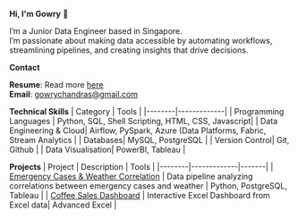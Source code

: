 **Hi, I'm Gowry** 👋

I’m a Junior Data Engineer based in Singapore.<br>
I’m passionate about making data accessible by automating workflows, streamlining pipelines, and creating insights that drive decisions. 

**Contact**  

**Resume**: Read more [here](https://docs.google.com/document/d/12wl5Q5swTEUu1BQwWnDHjQvgWwxDXRqG/edit?usp=sharing&ouid=113244050416219948606&rtpof=true&sd=true) <br>
**Email**: gowrychandras@gmail.com 


**Technical Skills**
| Category | Tools |
|--------|-------------|
| Programming Languages | Python, SQL, Shell Scripting, HTML, CSS, Javascript|
| Data Engineering & Cloud| Airflow, PySpark, Azure (Data Platforms, Fabric, Stream Analytics | 
| Databases| MySQL, PostgreSQL |
| Version Control| Git, Github |
| Data Visualisation| PowerBI, Tableau |



**Projects**
| Project | Description | Tools |
|--------|-------------|-------|
| [Emergency Cases & Weather Correlation](https://github.com/Gowry-CS/emergency-cases-weather-pipeline) | Data pipeline analyzing correlations between emergency cases and weather | Python, PostgreSQL, Tableau |
| [Coffee Sales Dashboard](https://github.com/Gowry-CS/Coffee-Sales-Excel-Dashboard) | Interactive Excel Dashboard from Excel data| Advanced Excel |

